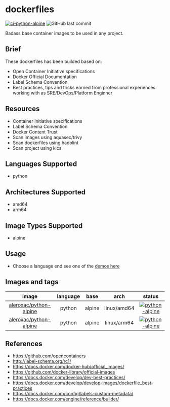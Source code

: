 # dockerfiles
[![ci-python-alpine](https://github.com/aleroxac/dockerfiles/actions/workflows/ci-python-alpine.yaml/badge.svg)](https://github.com/aleroxac/dockerfiles/actions/workflows/ci-python-alpine.yaml)
![GitHub last commit](https://img.shields.io/github/last-commit/aleroxac/dockerfiles)

Badass base container images to be used in any project.


## Brief
These dockerfiles has been builded based on:
- Open Container Initiative specifications
- Docker Official Documentation
- Label Schema Convention
- Best practices, tips and tricks earned from professional experiences working with as SRE/DevOps/Platform Enginner



## Resources
- Container Initiative specifications
- Label Schema Convention
- Docker Content Trust
- Scan images using aquasec/trivy
- Scan dockerfiles using hadolint
- Scan project using kics



## Languages Supported
- python



## Architectures Supported
- amd64
- arm64



## Image Types Supported
- alpine



## Usage
- Choose a language end see one of the [demos here](demo)



## Images and tags
| image | language | base | arch |status |
|:-:|:-:|:-:|:-:|:-:|
|[aleroxac/python-alpine](https://hub.docker.com/r/aleroxac/python-alpine)|python|alpine|linux/amd64|[![python-alpine](https://github.com/aleroxac/dockerfiles/actions/workflows/ci-python-alpine.yaml/badge.svg)](https://github.com/aleroxac/dockerfiles/actions/workflows/ci-python-alpine.yaml)|
|[aleroxac/python-alpine](https://hub.docker.com/r/aleroxac/python-alpine)|python|alpine|linux/arm64|[![python-alpine](https://github.com/aleroxac/dockerfiles/actions/workflows/ci-python-alpine.yaml/badge.svg)](https://github.com/aleroxac/dockerfiles/actions/workflows/ci-python-alpine.yaml)|



## References
- https://github.com/opencontainers
- http://label-schema.org/rc1/
- https://docs.docker.com/docker-hub/official_images/
- https://github.com/docker-library/official-images
- https://docs.docker.com/develop/dev-best-practices/
- https://docs.docker.com/develop/develop-images/dockerfile_best-practices
- https://docs.docker.com/config/labels-custom-metadata/
- https://docs.docker.com/engine/reference/builder/
